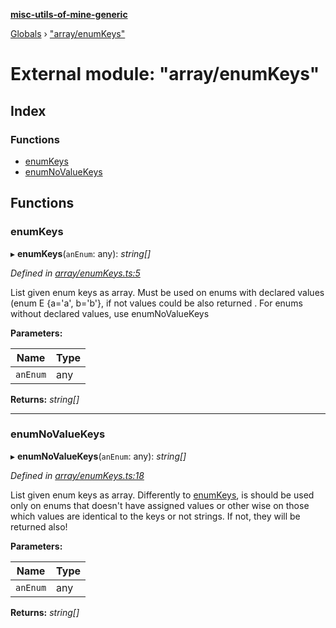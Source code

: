 **[misc-utils-of-mine-generic](../README.md)**

[Globals](../globals.md) › ["array/enumKeys"](_array_enumkeys_.md)

# External module: "array/enumKeys"

## Index

### Functions

* [enumKeys](_array_enumkeys_.md#enumkeys)
* [enumNoValueKeys](_array_enumkeys_.md#enumnovaluekeys)

## Functions

###  enumKeys

▸ **enumKeys**(`anEnum`: any): *string[]*

*Defined in [array/enumKeys.ts:5](https://github.com/cancerberoSgx/misc-utils-of-mine/blob/81c6d6b/misc-utils-of-mine-generic/src/array/enumKeys.ts#L5)*

List given enum keys as array. Must be used on enums with declared values (enum E {a='a', b='b'},
if not values could be also returned . For enums without declared values, use enumNoValueKeys

**Parameters:**

Name | Type |
------ | ------ |
`anEnum` | any |

**Returns:** *string[]*

___

###  enumNoValueKeys

▸ **enumNoValueKeys**(`anEnum`: any): *string[]*

*Defined in [array/enumKeys.ts:18](https://github.com/cancerberoSgx/misc-utils-of-mine/blob/81c6d6b/misc-utils-of-mine-generic/src/array/enumKeys.ts#L18)*

List given enum keys as array. Differently to [enumKeys](_array_enumkeys_.md#enumkeys), is should be used only on enums that doesn't
have assigned values
or other wise on those which values are identical to the keys or not strings. If not, they will be returned also!

**Parameters:**

Name | Type |
------ | ------ |
`anEnum` | any |

**Returns:** *string[]*